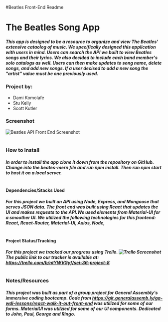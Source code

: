 #Beatles Front-End Readme

# The Beatles Song App

##### This app is designed to be a resource to organize and view The Beatles' extensive cataolog of music. We specifically designed this application with users in mind. Users can search the API we built to view Beatles songs and their lyrics. We also decided to include each band member's solo catalogs as well. Users can then make updates to song name, delete songs, and add new songs. If a user decised to add a new song the "artist" value must be one previously used.

### Project by:

- Dami Komolafe
- Stu Kelly
- Scott Kutler

### Screenshot

![Beatles API Front End Screenshot ](https://github.com/skut21x-ga/beatles-mern-project/blob/master/beatles-mern/src/img/screenshot.png?raw=true" "Screenshot")

#

### How to Install

##### In order to install the app clone it down from the repository on GitHub. Change into the beates-mern file and run npm install. Then run npm start to host it on a local server.

#

#### Dependencies/Stacks Used

##### For this project we built an API using Node, Express, and Mongoose that serves JSON data. The front end was built using React that updates the UI and makes requests to the API.We used elements from Material-UI for a smoother UI. We utilized the following technologies for this frontend: React, React-Router, Material-UI, Axios, Node,

#

#### Project Status/Tracking

##### For this project we tracked our progress using Trello. ![Trello Screenshot](https://github.com/skut21x-ga/beatles-mern-project/blob/master/planning/Trello%204-24-20%20Screenshot.png?raw=true" "Screenshot") The public link to our tracker is available at: https://trello.com/b/ntYWVGyf/sei-36-project-8

#

### Notes/Resources

##### This project was built as part of a group project for General Assembly's immersive coding bootcamp. Code from https://git.generalassemb.ly/ga-wdi-lessons/react-walk-it-out-front-end was utilized for some of our forms. MaterialUI was utilzied for some of our UI components. Dedicated to John, Paul, George and Ringo.
